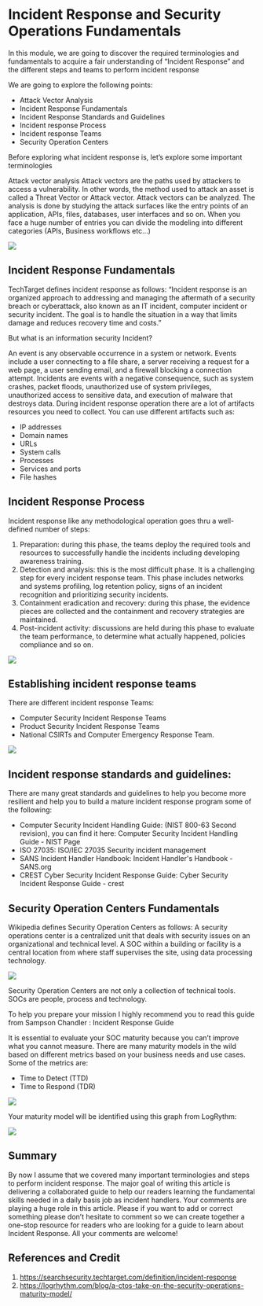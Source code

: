 # Incident Response and Security Operations Fundamentals

In this module, we are going to discover the required terminologies and fundamentals to acquire a fair understanding of “Incident Response” and the different steps and teams to perform incident response

We are going to explore the following points: 

*	Attack Vector Analysis
* Incident Response Fundamentals 
*	Incident Response Standards and Guidelines
*	Incident response Process
*	Incident response Teams
*	Security Operation Centers

Before exploring what incident response is, let’s explore some important terminologies

Attack vector analysis 
Attack vectors are the paths used by attackers to access a vulnerability. In other words, the method used to attack an asset is called a Threat Vector or Attack vector. Attack vectors can be analyzed. The analysis is done by studying the attack surfaces like the entry points of an application, APIs, files, databases, user interfaces and so on. When you face a huge number of entries you can divide the modeling into different categories (APIs, Business workflows etc...)
 
![](https://eforensicsmag.com/wp-content/uploads/2014/12/Untitled.png)

## Incident Response Fundamentals 

TechTarget defines incident response as follows: 
“Incident response is an organized approach to addressing and managing the aftermath of a security breach or cyberattack, also known as an IT incident, computer incident or security incident. The goal is to handle the situation in a way that limits damage and reduces recovery time and costs.”

But what is an information security Incident?

An event is any observable occurrence in a system or network. Events include a user connecting to a file share, a server receiving a request for a web page, a user sending email, and a firewall blocking a connection attempt. Incidents are events with a negative consequence, such as system crashes, packet floods, unauthorized use of system privileges, unauthorized access to sensitive data, and execution of malware that destroys data.
During incident response operation there are a lot of artifacts resources you need to collect. You can use different artifacts such as: 

*	IP addresses
*	Domain names
*	URLs
*	System calls
*	Processes
*	Services and ports
*	File hashes


## Incident Response Process

Incident response like any methodological operation goes thru a well-defined number of steps:

1.	Preparation: during this phase, the teams deploy the required tools and resources to successfully handle the incidents including developing awareness training.
2.	Detection and analysis: this is the most difficult phase. It is a challenging step for every incident response team. This phase includes networks and systems profiling, log retention policy, signs of an incident recognition and prioritizing security incidents.
3. Containment eradication and recovery: during this phase, the evidence pieces are collected and the containment and recovery strategies are maintained.
4. 	Post-incident activity: discussions are held during this phase to evaluate the team performance, to determine what actually happened, policies compliance and so on.
 
![](https://www.exabeam.com/wp-content/uploads/2018/09/IR-plan-steps.png)

## Establishing incident response teams

There are different incident response Teams: 
*	Computer Security Incident Response Teams
*	Product Security Incident Response Teams 
*	National CSIRTs and Computer Emergency Response Team.
 
![](https://letsaskme.com/wp-content/uploads/2019/11/noc.png)

## Incident response standards and guidelines: 
There are many great standards and guidelines to help you become more resilient and help you to build a mature incident response program some of the following: 
* Computer Security Incident Handling Guide: (NIST 800-63  Second revision),  you can find it here: Computer Security Incident Handling Guide - NIST Page  
*	ISO 27035: ISO/IEC 27035 Security incident management 
*	SANS Incident Handler Handbook: Incident Handler's Handbook - SANS.org
* CREST Cyber Security Incident Response Guide: Cyber Security Incident Response Guide - crest

## Security Operation Centers Fundamentals

Wikipedia defines Security Operation Centers as follows: 
A security operations center is a centralized unit that deals with security issues on an organizational and technical level. A SOC within a building or facility is a central location from where staff supervises the site, using data processing technology.
 
![](https://www.xiarch.com/assets/images/services/soc-solutions.png)

Security Operation Centers are not only a collection of technical tools. SOCs are people, process and technology. 

To help you prepare your mission I highly recommend you to read this guide from  Sampson Chandler : Incident Response Guide


It is essential to evaluate your SOC maturity because you can’t improve what you cannot measure. There are many maturity models in the wild based on different metrics based on your business needs and use cases. 
Some of the metrics are: 
* Time to Detect (TTD)
* Time to Respond (TDR)
 
![](https://res.cloudinary.com/logrhythm/image/upload/c_scale,w_800/v1550260288/blog-images/2019-Q1/a-CTOs-take-on-the-security-operations-maturity-model-image-2.png)

Your maturity model will be identified using this graph from LogRythm: 
 
![](https://res.cloudinary.com/logrhythm/image/upload/c_scale,w_800/v1550260288/blog-images/2019-Q1/a-CTOs-take-on-the-security-operations-maturity-model-image-4.png)

## Summary
By now I assume that we covered many important terminologies and steps to perform incident response. The major goal of writing this article is delivering a collaborated guide to help our readers learning the fundamental skills needed in a daily basis job as incident handlers. 
Your comments are playing a huge role in this article. Please if you want to add or correct something please don’t hesitate to comment so we can create together a one-stop resource for readers who are looking for a guide to learn about Incident Response. All your comments are welcome!

## References and Credit
1.	https://searchsecurity.techtarget.com/definition/incident-response 
2.	https://logrhythm.com/blog/a-ctos-take-on-the-security-operations-maturity-model/ 
